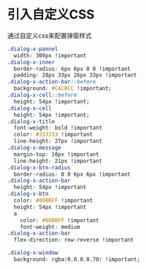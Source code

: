 <script>
export default {
  data () {
    return {
      dialogX: null
    }
  },
  methods: {
    createDialog () {
      this.dialogX = new window.VueDialogX(window.Vue)
    },
    async buy () {
      if (!this.dialogX) this.createDialog()
      await this.dialogX.confirm({message: '点击确认后购买', wait: next => setTimeout(() => next(), 1500)})
      this.dialogX.alert({message: '购买成功'})
    },
    confirm () {
      if (!this.dialogX) this.createDialog()
      this.dialogX.confirm({message: '请登陆后再试', okText: '去登陆'})
    }
  },
  mounted () {
  }
}
</script>


# 引入自定义CSS

通过自定义css来配置弹窗样式


``` css
.dialog-x-pannel
  width: 300px !important
.dialog-x-inner
  border-radius: 6px 6px 0 0 !important
  padding: 28px 33px 26px 33px !important
.dialog-x-action-bar::before
  background: #CACBCC !important;
.dialog-x-cell::before
  height: 54px !important;
.dialog-x-cell
  height: 54px !important;
.dialog-x-title 
  font-weight: bold !important
  color: #333333 !important
  line-height: 27px !important
.dialog-x-message
  margin-top: 10px !important
  line-height: 21px !important
.dialog-x-btn-radius
  border-radius: 0 0 6px 6px !important
.dialog-x-action-bar
  height: 54px !important
.dialog-x-btn 
  color: #00BBFF !important
  height: 54px !important
  a
    color: #00BBFF !important
    font-weight: medium
.dialog-x-action-bar
  flex-direction: row-reverse !important

.dialog-x-window
  background: rgba(0,0,0,0.70) !important;
```